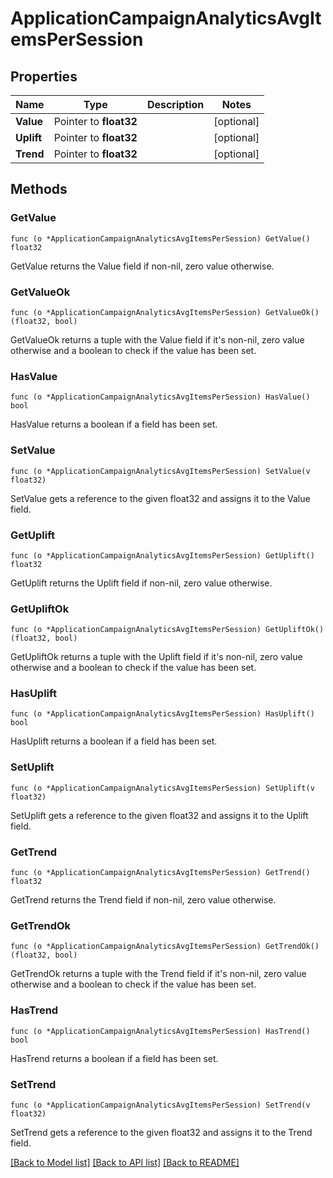 # ApplicationCampaignAnalyticsAvgItemsPerSession

## Properties

Name | Type | Description | Notes
------------ | ------------- | ------------- | -------------
**Value** | Pointer to **float32** |  | [optional] 
**Uplift** | Pointer to **float32** |  | [optional] 
**Trend** | Pointer to **float32** |  | [optional] 

## Methods

### GetValue

`func (o *ApplicationCampaignAnalyticsAvgItemsPerSession) GetValue() float32`

GetValue returns the Value field if non-nil, zero value otherwise.

### GetValueOk

`func (o *ApplicationCampaignAnalyticsAvgItemsPerSession) GetValueOk() (float32, bool)`

GetValueOk returns a tuple with the Value field if it's non-nil, zero value otherwise
and a boolean to check if the value has been set.

### HasValue

`func (o *ApplicationCampaignAnalyticsAvgItemsPerSession) HasValue() bool`

HasValue returns a boolean if a field has been set.

### SetValue

`func (o *ApplicationCampaignAnalyticsAvgItemsPerSession) SetValue(v float32)`

SetValue gets a reference to the given float32 and assigns it to the Value field.

### GetUplift

`func (o *ApplicationCampaignAnalyticsAvgItemsPerSession) GetUplift() float32`

GetUplift returns the Uplift field if non-nil, zero value otherwise.

### GetUpliftOk

`func (o *ApplicationCampaignAnalyticsAvgItemsPerSession) GetUpliftOk() (float32, bool)`

GetUpliftOk returns a tuple with the Uplift field if it's non-nil, zero value otherwise
and a boolean to check if the value has been set.

### HasUplift

`func (o *ApplicationCampaignAnalyticsAvgItemsPerSession) HasUplift() bool`

HasUplift returns a boolean if a field has been set.

### SetUplift

`func (o *ApplicationCampaignAnalyticsAvgItemsPerSession) SetUplift(v float32)`

SetUplift gets a reference to the given float32 and assigns it to the Uplift field.

### GetTrend

`func (o *ApplicationCampaignAnalyticsAvgItemsPerSession) GetTrend() float32`

GetTrend returns the Trend field if non-nil, zero value otherwise.

### GetTrendOk

`func (o *ApplicationCampaignAnalyticsAvgItemsPerSession) GetTrendOk() (float32, bool)`

GetTrendOk returns a tuple with the Trend field if it's non-nil, zero value otherwise
and a boolean to check if the value has been set.

### HasTrend

`func (o *ApplicationCampaignAnalyticsAvgItemsPerSession) HasTrend() bool`

HasTrend returns a boolean if a field has been set.

### SetTrend

`func (o *ApplicationCampaignAnalyticsAvgItemsPerSession) SetTrend(v float32)`

SetTrend gets a reference to the given float32 and assigns it to the Trend field.


[[Back to Model list]](../README.md#documentation-for-models) [[Back to API list]](../README.md#documentation-for-api-endpoints) [[Back to README]](../README.md)


